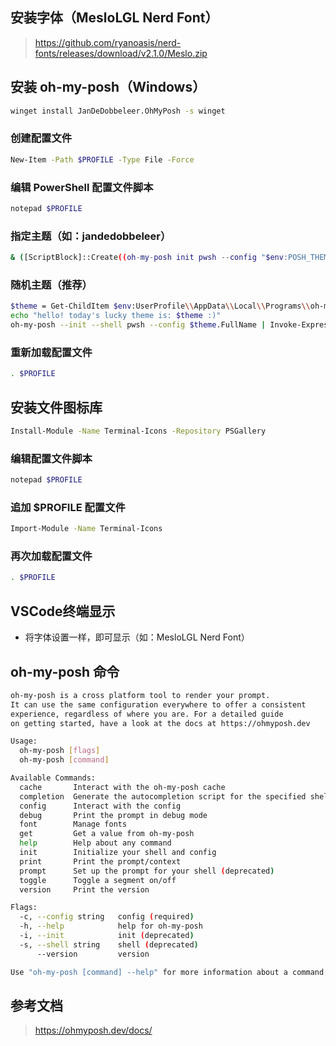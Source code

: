 ## 安装字体（MesloLGL Nerd Font）

> https://github.com/ryanoasis/nerd-fonts/releases/download/v2.1.0/Meslo.zip

## 安装 oh-my-posh（Windows）

```sh
winget install JanDeDobbeleer.OhMyPosh -s winget
```

### 创建配置文件

```sh
New-Item -Path $PROFILE -Type File -Force
```

### 编辑 PowerShell 配置文件脚本

```sh
notepad $PROFILE
```

### 指定主题（如：jandedobbeleer）

```sh
& ([ScriptBlock]::Create((oh-my-posh init pwsh --config "$env:POSH_THEMES_PATH\jandedobbeleer.omp.json" --print) -join "`n"))
```

### 随机主题（推荐）

```sh
$theme = Get-ChildItem $env:UserProfile\\AppData\\Local\\Programs\\oh-my-posh\\themes\\ | Get-Random
echo "hello! today's lucky theme is: $theme :)"
oh-my-posh --init --shell pwsh --config $theme.FullName | Invoke-Expression
```

### 重新加载配置文件

```sh
. $PROFILE
```

## 安装文件图标库

```sh
Install-Module -Name Terminal-Icons -Repository PSGallery
```

### 编辑配置文件脚本

```sh
notepad $PROFILE
```

### 追加 $PROFILE 配置文件

```sh
Import-Module -Name Terminal-Icons
```

### 再次加载配置文件

```sh
. $PROFILE
```

## VSCode终端显示

- 将字体设置一样，即可显示（如：MesloLGL Nerd Font）

## oh-my-posh 命令

```sh
oh-my-posh is a cross platform tool to render your prompt.
It can use the same configuration everywhere to offer a consistent
experience, regardless of where you are. For a detailed guide
on getting started, have a look at the docs at https://ohmyposh.dev

Usage:
  oh-my-posh [flags]
  oh-my-posh [command]

Available Commands:
  cache       Interact with the oh-my-posh cache
  completion  Generate the autocompletion script for the specified shell
  config      Interact with the config
  debug       Print the prompt in debug mode
  font        Manage fonts
  get         Get a value from oh-my-posh
  help        Help about any command
  init        Initialize your shell and config
  print       Print the prompt/context
  prompt      Set up the prompt for your shell (deprecated)
  toggle      Toggle a segment on/off
  version     Print the version

Flags:
  -c, --config string   config (required)
  -h, --help            help for oh-my-posh
  -i, --init            init (deprecated)
  -s, --shell string    shell (deprecated)
      --version         version

Use "oh-my-posh [command] --help" for more information about a command.
```

## 参考文档

> https://ohmyposh.dev/docs/
